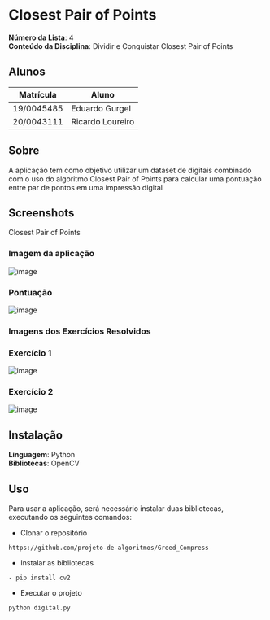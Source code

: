 # Closest Pair of Points



**Número da Lista**: 4<br>
**Conteúdo da Disciplina**: Dividir e Conquistar Closest Pair of Points<br>

## Alunos

|Matrícula | Aluno |
| -- | -- |
| 19/0045485  |  Eduardo Gurgel |
| 20/0043111 |  Ricardo Loureiro |

## Sobre 
A aplicação tem como objetivo utilizar um dataset de digitais combinado com o uso do algoritmo Closest Pair of Points para calcular uma pontuação entre par de pontos em uma impressão digital

## Screenshots
Closest Pair of Points
### Imagem da aplicação
![image](https://user-images.githubusercontent.com/51385738/160514842-1767efca-b0fd-4381-8cd4-f62ecf094a8a.png)
### Pontuação
![image](https://user-images.githubusercontent.com/51385738/160515035-ad281445-6e3a-417f-9fb3-b8ad18ae2827.png)


### Imagens dos Exercícios Resolvidos
### Exercício 1
![image](https://user-images.githubusercontent.com/51385738/160514899-01b8f608-cbcc-4b95-9ee7-81238f1e3d93.png)

### Exercício 2
![image](https://user-images.githubusercontent.com/51385738/160514921-13396f0e-3df6-41c8-8e22-5b319f42fc5d.png)



## Instalação 
**Linguagem**: Python<br>
**Bibliotecas**: OpenCV <br>

## Uso 
Para usar a aplicação, será necessário instalar duas bibliotecas, executando os seguintes comandos:

 * Clonar o repositório
  ```
  https://github.com/projeto-de-algoritmos/Greed_Compress
  ```
  
  * Instalar as bibliotecas
  ```
- pip install cv2
  ```
  
 * Executar o projeto
  ```
  python digital.py
  ```


